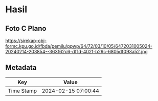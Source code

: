 # Hasil

## Foto C Plano

https://sirekap-obj-formc.kpu.go.id/fbda/pemilu/ppwp/64/72/03/10/05/6472031005024-20240214-203854--363f62c6-df1d-402f-b29c-6805df093a52.jpg


## Metadata

| Key        | Value               |
| ---------- | ------------------- |
| Time Stamp | 2024-02-15 07:00:44 |



